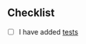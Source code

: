 ## Checklist

- [ ] I have added [tests](https://github.com/pokey/cursorless-vscode/blob/main/docs/contributing/test-case-recorder.md)

